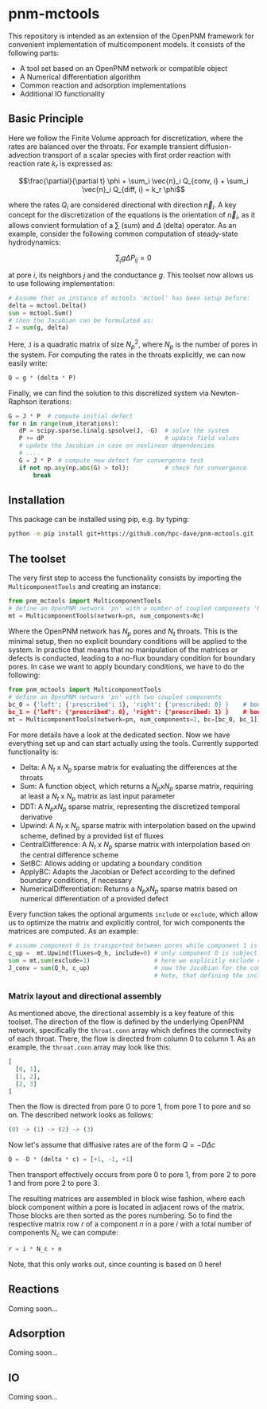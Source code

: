 # pnm-mctools
This repository is intended as an extension of the OpenPNM framework for convenient implementation of multicomponent models. It consists of the following parts:
- A tool set based on an OpenPNM network or compatible object
- A Numerical differentiation algorithm
- Common reaction and adsorption implementations
- Additional IO functionality

## Basic Principle
Here we follow the Finite Volume approach for discretization, where the rates are balanced over the throats. 
For example transient diffusion-advection transport of a scalar species with first order reaction with reaction rate $`k_r`$ is expressed as:
```math
\frac{\partial}{\partial t} \phi + \sum_i \vec{n}_i Q_{conv, i} + \sum_i \vec{n}_i Q_{diff, i} = k_r \phi
```
where the rates $`Q_i`$ are considered directional with direction $`\vec{n}_i`$. A key concept for the discretization of the equations is the orientation of $`\vec{n}_i`$, as it allows convient formulation of a $`\sum`$ (sum) and $`\Delta`$ (delta) operator. As an example, consider the following common computation of steady-state hydrodynamics:
```math
\sum_j g \Delta P_{ij} = 0
```
at pore $`i`$, its neighbors $`j`$ and the conductance $`g`$. This toolset now allows us to use following implementation:
```python
# Assume that an instance of mctools 'mctool' has been setup before:
delta = mctool.Delta()
sum = mctool.Sum()
# then the Jacobian can be formulated as:
J = sum(g, delta)
```
Here, `J` is a quadratic matrix of size $`N_p^2`$, where $`N_p`$ is the number of pores in the system.
For computing the rates in the throats explicitly, we can now easily write:
```python
Q = g * (delta * P)
```
Finally, we can find the solution to this discretized system via Newton-Raphson iterations:
```python
G = J * P  # compute initial defect
for n in range(num_iterations):
   dP = scipy.sparse.linalg.spsolve(J, -G)  # solve the system
   P += dP                                  # update field values
   # update the Jacobian in case on nonlinear dependencies
   # ....
   G = J * P  # compute new defect for convergence test
   if not np.any(np.abs(G) > tol):          # check for convergence
       break
```

## Installation
This package can be installed using pip, e.g. by typing:
```bash
python -m pip install git+https://github.com/hpc-dave/pnm-mctools.git
```

## The toolset
The very first step to access the functionality consists by importing the `MulticomponentTools` and creating an instance:
```python
from pnm_mctools import MulticomponentTools
# define an OpenPNM network 'pn' with a number of coupled components 'Nc'
mt = MulticomponentTools(network=pn, num_components=Nc)
```
Where the OpenPNM network has $`N_p`$ pores and $`N_t`$ throats. This is the minimal setup, then no explicit boundary conditions will be applied to the system. In practice that means that no manipulation of the matrices or defects is conducted, leading to a no-flux boundary condition for boundary pores. In case we want to apply boundary conditions, we have to do the following:
```python
from pnm_mctools import MulticomponentTools
# define an OpenPNM network 'pn' with two coupled components
bc_0 = {'left': {'prescribed': 1}, 'right': {'prescribed: 0} }    # boundary condition for component 0 at pores with the label 'left' and 'right'
bc_1 = {'left': {'prescribed': 0}, 'right': {'prescribed: 1} }    # boundary condition for component 1 at pores with the label 'left' and 'right'
mt = MulticomponentTools(network=pn, num_components=2, bc=[bc_0, bc_1])
```
For more details have a look at the dedicated section.
Now we have everything set up and can start actually using the tools. Currently supported functionality is:
- Delta: A $`N_t`$ x $`N_p`$ sparse matrix for evaluating the differences at the throats
- Sum: A function object, which returns a $`N_p`$x$`N_p`$ sparse matrix, requiring at least a $`N_t`$ x $`N_p`$ matrix as last input parameter
- DDT: A $`N_p`$x$`N_p`$ sparse matrix, representing the discretized temporal derivative
- Upwind: A $`N_t`$ x $`N_p`$ sparse matrix with interpolation based on the upwind scheme, defined by a provided list of fluxes
- CentralDifference: A $`N_t`$ x $`N_p`$ sparse matrix with interpolation based on the central difference scheme
- SetBC: Allows adding or updating a boundary condition
- ApplyBC: Adapts the Jacobian or Defect according to the defined boundary conditions, if necessary
- NumericalDifferentiation: Returns a $`N_p`$x$`N_p`$ sparse matrix based on numerical differentiation of a provided defect

Every function takes the optional arguments `include` or `exclude`, which allow us to optimize the matrix and explicitly control, for wich components the matrices are computed. As an example:
```python
# assume component 0 is transported between pores while component 1 is just accumulating, so there should be transport whatsoever
c_up =  mt.Upwind(fluxes=Q_h, include=0) # only component 0 is subject to upwind fluxes, therefore all entries for component 1 will be 0
sum = mt.sum(exclude=1)                  # here we explicitly exclude component 1 from the sum operator
J_conv = sum(Q_h, c_up)                  # now the Jacobian for the convective transport has only 0 entries for component 1
                                         # Note, that defining the include and/or exclude in both 'sum' and 'c_up' is redundant, once would be enough
```

### Matrix layout and directional assembly
As mentioned above, the directional assembly is a key feature of this toolset. The direction of the flow is defined by the underlying OpenPNM network, specifically the `throat.conn` array which defines the connectivity of each throat. There, the flow is directed from column 0 to column 1. As an example, the `throat.conn` array may look like this:
```python
[
  [0, 1],
  [1, 2],
  [2, 3]
]
```
Then the flow is directed from pore 0 to pore 1, from pore 1 to pore and so on. The described network looks as follows:
```python
(0) -> (1) -> (2) -> (3)
```
Now let's assume that diffusive rates are of the form $`Q = -D \Delta c`$ 
```python
Q = -D * (delta * c) = [+1, -1, +1]
```
Then transport effectively occurs from pore 0 to pore 1, from pore 2 to pore 1 and from pore 2 to pore 3.

The resulting matrices are assembled in block wise fashion, where each block component within a pore is located in adjacent rows of the matrix. Those blocks are then sorted as the pores numbering. So to find the respective matrix row $`r`$ of a component $`n`$ in a pore $`i`$ with a total number of components $`N_c`$ we can compute:
```python
r = i * N_c + n
```
Note, that this only works out, since counting is based on 0 here!

## Reactions
Coming soon...
## Adsorption
Coming soon...
## IO
Coming soon...
